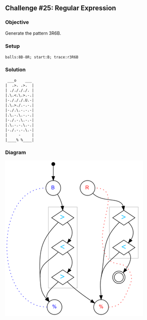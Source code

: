 ## Challenge #25: Regular Expression

### Objective

Generate the pattern 3R6B.

### Setup

`balls:8B-8R; start:B; trace:r3R6B`

### Solution

	 ___o    ___
	|  .>. .>.  |
	| ././././. |
	|.\.<.\.>.-.|
	|-./././.U.-|
	|.\.>./.-.-.|
	|-./.\.-.-.-|
	|.\.-.\.-.-.|
	|-./.-.\.-.-|
	|.\.-.-.\.-.|
	|-./.-.-.\.-|
	|     -     |
	|____% %____|

### Diagram

![Puzzle #25](../graph/PNG/puzzle25.png)
